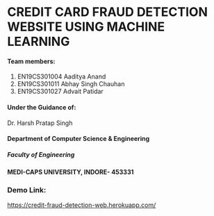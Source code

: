 # CREDIT CARD FRAUD DETECTION WEBSITE USING MACHINE LEARNING




#### Team members:
1. EN19CS301004 Aaditya Anand
2. EN19CS301011 Abhay Singh Chauhan
3. EN19CS301027 Advait Patidar




#### Under the Guidance of:   
Dr. Harsh Pratap Singh



#### Department of Computer Science & Engineering   
##### Faculty of Engineering   
#### MEDI-CAPS UNIVERSITY, INDORE- 453331


### Demo Link:
https://credit-fraud-detection-web.herokuapp.com/  
